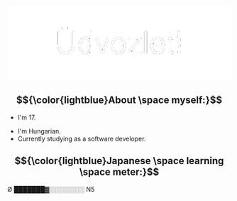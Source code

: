 <p align="center"><img src="media/udvozlet-nh.gif"></p>

## $${\color{lightblue}About \space myself:}$$
- <p>I'm 17.</p>
- I'm Hungarian.
- Currently studying as a software developer.

## $${\color{lightblue}Japanese \space learning \space meter:}$$
Ø ███████▓░️░️░️░️░️░️░️░️ N5
